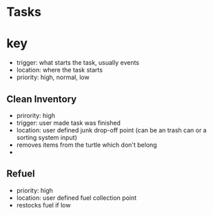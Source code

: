 # Tasks

# key
* trigger: what starts the task, usually events
* location: where the task starts
* priority: high, normal, low

## Clean Inventory
* prirority: high
* trigger: user made task was finished
* location: user defined junk drop-off point (can be an trash can or a sorting system input)
* removes items from the turtle which don't belong
* 

## Refuel
* priority: high
* location: user defined fuel collection point
* restocks fuel if low
